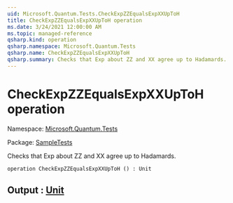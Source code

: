 ```yaml
---
uid: Microsoft.Quantum.Tests.CheckExpZZEqualsExpXXUpToH
title: CheckExpZZEqualsExpXXUpToH operation
ms.date: 3/24/2021 12:00:00 AM
ms.topic: managed-reference
qsharp.kind: operation
qsharp.namespace: Microsoft.Quantum.Tests
qsharp.name: CheckExpZZEqualsExpXXUpToH
qsharp.summary: Checks that Exp about ZZ and XX agree up to Hadamards.
---
```


# CheckExpZZEqualsExpXXUpToH operation

Namespace: [Microsoft.Quantum.Tests](xref:Microsoft.Quantum.Tests)

Package: [SampleTests](https://nuget.org/packages/SampleTests)


Checks that Exp about ZZ and XX agree up to Hadamards.

```qsharp
operation CheckExpZZEqualsExpXXUpToH () : Unit
```


## Output : [Unit](xref:microsoft.quantum.lang-ref.unit)

